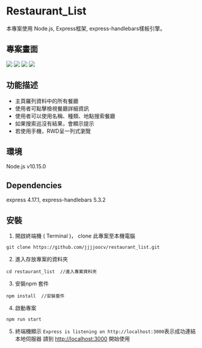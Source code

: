 # Restaurant_List

本專案使用 Node.js, Express框架, express-handlebars樣板引擎。

## 專案畫面

![](https://i.imgur.com/ExSjujf.png)
![](https://i.imgur.com/i8oFnsl.png)
![](https://i.imgur.com/roS7w12.png)
![](https://i.imgur.com/NTlWg1G.png)

## 功能描述

* 主頁羅列資料中的所有餐廳
* 使用者可點擊檢視餐廳詳細資訊
* 使用者可以使用名稱、種類、地點搜索餐廳
* 如果搜索巡沒有結果，會顯示提示
* 若使用手機，RWD呈一列式瀏覽

## 環境

Node.js v10.15.0

## Dependencies
express 4.17.1,
express-handlebars 5.3.2

## 安裝
1. 開啟終端機 ( Terminal )， clone 此專案至本機電腦
```
git clone https://github.com/jjjjoocv/restaurant_list.git
```

2. 進入存放專案的資料夾
```
cd restaurant_list  //進入專案資料夾
```

3. 安裝npm 套件
```
npm install  //安裝套件
```

4. 啟動專案
```
npm run start
```

5. 終端機顯示 `Express is listening on http://localhost:3000`表示成功連結本地伺服器
請到 [http://localhost:3000](http://localhost:3000) 開始使用